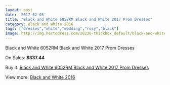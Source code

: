 ```yaml
---
layout: post
date: '2017-02-05'
title: "Black and White 6052RM Black and White 2017 Prom Dresses"
category: Black and White 2016
tags: ["dresses","white","wedding","rosy","black"]
image: http://img.hectodress.com/28236-thickbox_default/black-and-white-6052rm-black-and-white-2012-prom-dresses.jpg
---
```

Black and White 6052RM Black and White 2017 Prom Dresses

On Sales: **$337.44**
<a href="https://www.hectodress.com/black-and-white-2013/13179-black-and-white-6052rm-black-and-white-2012-prom-dresses.html"><amp-img layout="responsive" width="600" height="600" src="//img.hectodress.com/28236-thickbox_default/black-and-white-6052rm-black-and-white-2012-prom-dresses.jpg" alt="Black and White 6052RM Black and White 2017 Prom Dresses 0" /></a>
<a href="https://www.hectodress.com/black-and-white-2013/13179-black-and-white-6052rm-black-and-white-2012-prom-dresses.html"><amp-img layout="responsive" width="600" height="600" src="//img.hectodress.com/28238-thickbox_default/black-and-white-6052rm-black-and-white-2012-prom-dresses.jpg" alt="Black and White 6052RM Black and White 2017 Prom Dresses 1" /></a>
<a href="https://www.hectodress.com/black-and-white-2013/13179-black-and-white-6052rm-black-and-white-2012-prom-dresses.html"><amp-img layout="responsive" width="600" height="600" src="//img.hectodress.com/28237-thickbox_default/black-and-white-6052rm-black-and-white-2012-prom-dresses.jpg" alt="Black and White 6052RM Black and White 2017 Prom Dresses 2" /></a>

Buy it: [Black and White 6052RM Black and White 2017 Prom Dresses](https://www.hectodress.com/black-and-white-2013/13179-black-and-white-6052rm-black-and-white-2012-prom-dresses.html "Black and White 6052RM Black and White 2017 Prom Dresses")

View more: [Black and White 2016](https://www.hectodress.com/206-black-and-white-2013 "Black and White 2016")